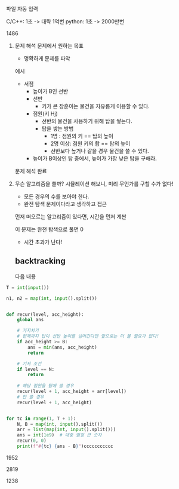 파일 자동 입력

C/C++: 1초 -> 대략 1억번
python: 1초 -> 2000만번

1486
1. 문제 해석
   문제에서 원하는 목표
   - 명확하게 문제를 파악

   예시
   - 서점
     - 높이가 B인 선반
     - 선반
       - 키가 큰 장훈이는 물건을 자유롭게 이용할 수 있다.
     - 점원(키 Hj)
       - 선반의 물건을 사용하기 위해 탑을 쌓는다.
       - 탑을 쌓는 방법
         - 1명 : 점원의 키 == 탑의 높이
         - 2명 이상: 점원 키의 합 == 탑의 높이
         - 선반보다 높거나 같을 경우 물건을 쓸 수 있다.
     - 높이가 B이상인 탑 중에서, 높이가 가장 낮은 탑을 구해라.
    
    문제 해석 완료

2. 무슨 알고리즘을 쓸까?
   시뮬레이션 해보니, 미리 무언가를 구할 수가 없다!
   - 모든 경우의 수를 보아야 한다.
   - 완전 탐색 문제이다라고 생각하고 접근

   먼저 떠오르는 알고리즘이 있다면, 시간을 먼저 계싼

   이 문제는 완전 탐색으로 풀면 0
   - 시간 초과가 난다!

   backtracking
   - 

   다음 내용
   
```py
T = int(input())

n1, n2 = map(int, input().split())


def recur(level, acc_height):
    global ans

    # 가지치기
    # 현재까지 탑이 선반 높이를 넘어간다면 앞으로는 더 볼 필요가 없다!
    if acc_height >= B:
        ans = min(ans, acc_height)
        return

    # 기저 조건
    if level == N:
        return
    
    # 해당 점원을 탑에 쓸 경우
    recur(level + 1, acc_height + arr[level])
    # 안 쓸 경우
    recur(level + 1, acc_height)


for tc in range(1, T + 1):
    N, B = map(int, input().split())
    arr = list(map(int, input().split()))
    ans = int(1e9)  # 대충 엄청 큰 숫자
    recur(0, 0)
    print(f"#{tc} {ans - B}")ccccccccccc
```

1952

2819

1238